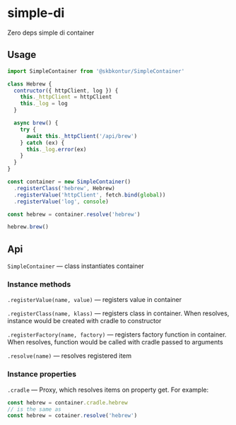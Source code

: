 # simple-di

Zero deps simple di container

## Usage

```js
import SimpleContainer from '@skbkontur/SimpleContainer'

class Hebrew {
  contructor({ httpClient, log }) {
    this._httpClient = httpClient
    this._log = log
  }

  async brew() {
    try {
      await this._httpClient('/api/brew')
    } catch (ex) {
      this._log.error(ex)
    }
  }
}

const container = new SimpleContainer()
  .registerClass('hebrew', Hebrew)
  .registerValue('httpClient', fetch.bind(global))
  .registerValue('log', console)

const hebrew = container.resolve('hebrew')

hebrew.brew()
```

## Api

`SimpleContainer` — class instantiates container

### Instance methods

`.registerValue(name, value)` — registers value in container

`.registerClass(name, klass)` — registers class in container. When resolves,
instance would be created with cradle to constructor

`.registerFactory(name, factory)` — registers factory function in container.
When resolves, function would be called with cradle passed to arguments

`.resolve(name)` — resolves registered item

### Instance properties

`.cradle` — Proxy, which resolves items on property get. For example:

```js
const hebrew = container.cradle.hebrew
// is the same as
const hebrew = cotainer.resolve('hebrew')
```
